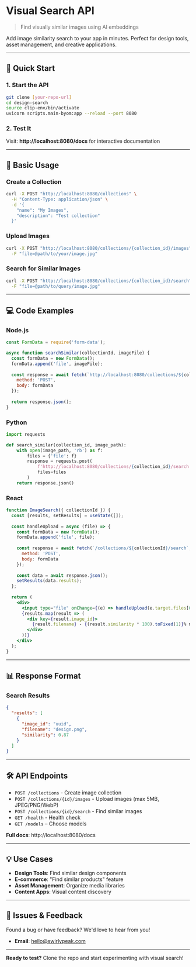 # Visual Search API

> Find visually similar images using AI embeddings

Add image similarity search to your app in minutes. Perfect for design tools, asset management, and creative applications.

---

## 🚀 Quick Start

### 1. Start the API
```bash
git clone [your-repo-url]
cd design-search
source clip-env/bin/activate
uvicorn scripts.main-byom:app --reload --port 8080
```

### 2. Test It
Visit: **http://localhost:8080/docs** for interactive documentation

---

## 📖 Basic Usage

### Create a Collection
```bash
curl -X POST "http://localhost:8080/collections" \
  -H "Content-Type: application/json" \
  -d '{
    "name": "My Images",
    "description": "Test collection"
  }'
```

### Upload Images
```bash
curl -X POST "http://localhost:8080/collections/{collection_id}/images" \
  -F "file=@path/to/your/image.jpg"
```

### Search for Similar Images
```bash
curl -X POST "http://localhost:8080/collections/{collection_id}/search" \
  -F "file=@path/to/query/image.jpg"
```

---

## 💻 Code Examples

### Node.js
```javascript
const FormData = require('form-data');

async function searchSimilar(collectionId, imageFile) {
  const formData = new FormData();
  formData.append('file', imageFile);
  
  const response = await fetch(`http://localhost:8080/collections/${collectionId}/search`, {
    method: 'POST',
    body: formData
  });
  
  return response.json();
}
```

### Python
```python
import requests

def search_similar(collection_id, image_path):
    with open(image_path, 'rb') as f:
        files = {'file': f}
        response = requests.post(
            f'http://localhost:8080/collections/{collection_id}/search',
            files=files
        )
    return response.json()
```

### React
```jsx
function ImageSearch({ collectionId }) {
  const [results, setResults] = useState([]);
  
  const handleUpload = async (file) => {
    const formData = new FormData();
    formData.append('file', file);
    
    const response = await fetch(`/collections/${collectionId}/search`, {
      method: 'POST',
      body: formData
    });
    
    const data = await response.json();
    setResults(data.results);
  };
  
  return (
    <div>
      <input type="file" onChange={(e) => handleUpload(e.target.files[0])} />
      {results.map(result => (
        <div key={result.image_id}>
          {result.filename} - {(result.similarity * 100).toFixed(1)}% match
        </div>
      ))}
    </div>
  );
}
```

---

## 📊 Response Format

### Search Results
```json
{
  "results": [
    {
      "image_id": "uuid",
      "filename": "design.png", 
      "similarity": 0.87
    }
  ]
}
```

---

## 🛠️ API Endpoints

- `POST /collections` - Create image collection
- `POST /collections/{id}/images` - Upload images (max 5MB, JPEG/PNG/WebP)
- `POST /collections/{id}/search` - Find similar images
- `GET /health` - Health check
- `GET /models` – Choose models

**Full docs**: http://localhost:8080/docs

---

## 💡 Use Cases

- **Design Tools**: Find similar design components
- **E-commerce**: "Find similar products" feature  
- **Asset Management**: Organize media libraries
- **Content Apps**: Visual content discovery

---

## 🐛 Issues & Feedback

Found a bug or have feedback? We'd love to hear from you!

- **Email**: hello@swirlypeak.com

---

**Ready to test?** Clone the repo and start experimenting with visual search!
